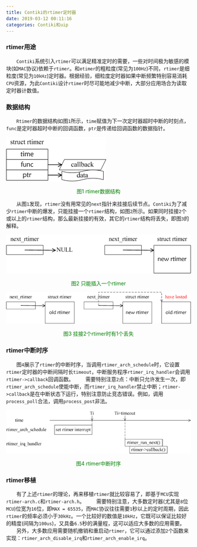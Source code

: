 ```yaml
---
title: Contiki的rtimer定时器
date: 2019-03-12 00:11:16
categories: Contiki和uip
---
```

### rtimer用途

&emsp;&emsp;`Contiki`系统引入`rtimer`可以满足精准定时的需要，一些对时间极为敏感的模块(如`MAC`协议)依赖于`rtimer`。和`etimer`的粗粒度(常见为`100Hz`)不同，`rtimer`是细粒度(常见为`10kHz`)定时器。根据经验，细粒度定时器如果中断频繁特别容易消耗`CPU`资源，为此`Contiki`设计`rtimer`时尽可能地减少中断，大部分应用场合为读取定时器计数值。

### 数据结构

&emsp;&emsp;`Rtimer`的数据结构如图`1`所示，`time`赋值为下一次定时器超时中断的时刻点，`func`是定时器超时中断的回调函数，`ptr`是传递给回调函数的数据指针。

<img src="./Contiki的rtimer定时器/1.png">

<p align="center" style="color:green">图1 rtimer数据结构</p>

&emsp;&emsp;从图`1`发现，`rtimer`没有用常见的`next`指针来挂接后续节点。`Contiki`为了减少`rtimer`中断的爆发，只能挂接一个`rtimer`结构，如图`2`所示。如果同时挂接`2`个或以上的`rtimer`结构，那么最新挂接的有效，其它的`rtimer`结构将丢失，即图`3`的解释。

<img src="./Contiki的rtimer定时器/2.png">

<p align="center" style="color:green">图2 只能插入一个rtimer</p>

<img src="./Contiki的rtimer定时器/3.png">

<p align="center" style="color:green">图3 挂接2个rtimer时有1个丢失</p>

### rtimer中断时序

&emsp;&emsp;图`4`展示了`rtimer`的中断时序，当调用`rtimer_arch_schedule`时，它设置`rtimer`定时器的中断间隔时长`timeout`，中断服务程序`rtimer_irq_handler`会调用`rtimer->callback`回调函数。
&emsp;&emsp;需要特别注意`2`点：中断只允许发生一次，即`rtimer_arch_schedule`使能中断，而`rtimer_irq_handler`禁止中断；`rtimer->callback`是在中断状态下运行，特别注意防止竞态错误。例如，调用`process_poll`合法，调用`process_post`非法。

<img src="./Contiki的rtimer定时器/4.png">

<p align="center" style="color:green">图4 rtimer中断时序</p>

### rtimer移植

&emsp;&emsp;有了上述`rtimer`的理论，再来移植`rtimer`就比较容易了，即基于`MCU`实现`rtimer-arch.c`和`rtimer-arch.h`。
&emsp;&emsp;需要特别注意，大多数定时器(尤其是`8`位`MCU`)位宽为`16`位，即`MAX = 65535`，而`MAC`协议往往需要`1`秒以上的定时周期，因此`rtimer`的频率必须小于`30kHz`。一个比较好的数值是`10kHz`，它既可以保证比较好的精度(间隔为`100us`)，又具备`6.5`秒的满量程，这可以适应大多数的应用需要。
&emsp;&emsp;另外，大多数应用需要随机撤销和重启动`rtimer`，它可以通过添加`2`个函数来实现：`rtimer_arch_disable_irq`和`rtimer_arch_enable_irq`。